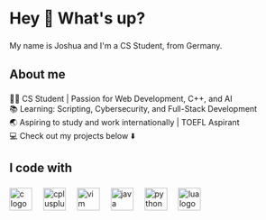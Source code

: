 <h1 align="left">Hey 👋 What's up?</h1>

###

<p align="left">My name is Joshua and I'm a CS Student, from Germany.</p>

###

<h2 align="left">About me</h2>

###

<p align="left">👨‍💻 CS Student | Passion for Web    Development, C++, and AI  <br>📚 Learning:  Scripting, Cybersecurity, and Full-Stack Development  <br>🌏 Aspiring to study and work internationally | TOEFL Aspirant  <br>💻 Check out my projects below ⬇️</p>

###

<h2 align="left">I code with</h2>

###

<div align="left">
  <img src="https://cdn.jsdelivr.net/gh/devicons/devicon/icons/c/c-original.svg" height="40" alt="c logo"  />
  <img width="12" />
  <img src="https://cdn.jsdelivr.net/gh/devicons/devicon/icons/cplusplus/cplusplus-original.svg" height="40" alt="cplusplus logo"  />
  <img width="12" />
  <img src="https://cdn.jsdelivr.net/gh/devicons/devicon/icons/vim/vim-original.svg" height="40" alt="vim logo"  />
  <img width="12" />
  <img src="https://logos-world.net/wp-content/uploads/2022/07/Java-Logo.png" height="40" alt="java logo"  />
  <img width="12" />
  <img src="https://logos-world.net/wp-content/uploads/2021/10/Python-Logo.png" height="40" alt="python logo"  />
  <img width="12" />
  <img src="https://cdn.jsdelivr.net/gh/devicons/devicon/icons/lua/lua-original.svg" height="40" alt="lua logo"  />
</div>

###
